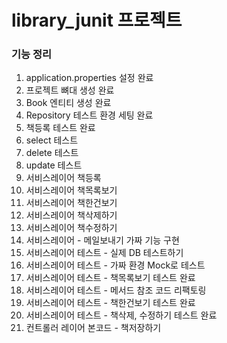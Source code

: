 # library_junit 프로젝트

### 기능 정리
 1. application.properties 설정 완료
 2. 프로젝트 뼈대 생성 완료
 3. Book 엔티티 생성 완료
 4. Repository 테스트 환경 세팅 완료
 5. 책등록 테스트 완료
 6. select 테스트
 7. delete 테스트
 8. update 테스트
 9. 서비스레이어 책등록
 10. 서비스레이어 책목록보기
 11. 서비스레이어 책한건보기
 12. 서비스레이어 책삭제하기
 13. 서비스레이어 책수정하기
 14. 서비스레이어 - 메일보내기 가짜 기능 구현
 15. 서비스레이어 테스트 - 실제 DB 테스트하기
 16. 서비스레이어 테스트 - 가짜 환경 Mock로 테스트
 17. 서비스레이어 테스트 - 책목록보기 테스트 완료
 18. 서비스레이어 테스트 - 메서드 참조 코드 리팩토링
 19. 서비스레이어 테스트 - 책한건보기 테스트 완료
 20. 서비스레이어 테스트 - 책삭제, 수정하기 테스트 완료
 21. 컨트롤러 레이어 본코드 - 책저장하기
